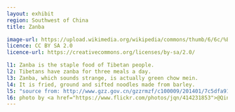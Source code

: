 ```yaml
---
layout: exhibit
region: Southwest of China
title: Zanba

image-url: https://upload.wikimedia.org/wikipedia/commons/thumb/6/6c/%E7%B3%8C%E7%B2%912.jpg/440px-%E7%B3%8C%E7%B2%912.jpg
licence: CC BY SA 2.0
licence-url: https://creativecommons.org/licenses/by-sa/2.0/

l1: Zanba is the staple food of Tibetan people.
l2: Tibetans have zanba for three meals a day.
l3: Zanba, which sounds strange, is actually green chow mein.
l4: It is fried, ground and sifted noodles made from barley.
l5: "source from: http://www.gzz.gov.cn/gzzrmzf/c100009/201401/7c5dfa9125c049d49fb99f227a710519.shtml"
l6: photo by <a href="https://www.flickr.com/photos/jqn/414231853">@Qingning Jia</a> at Flickr
---
```

